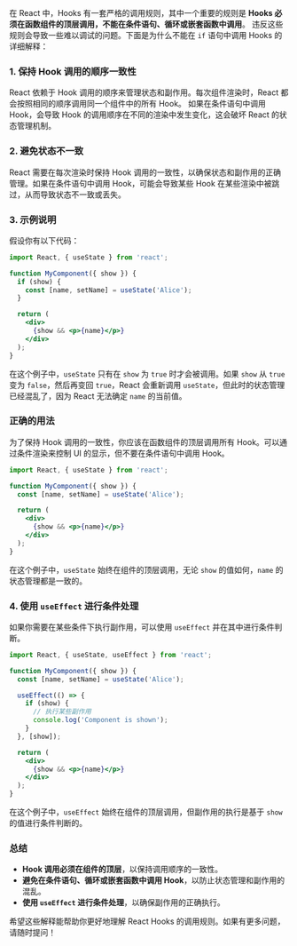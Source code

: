 在 React 中，Hooks 有一套严格的调用规则，其中一个重要的规则是 **Hooks 必须在函数组件的顶层调用，不能在条件语句、循环或嵌套函数中调用**。
 违反这些规则会导致一些难以调试的问题。下面是为什么不能在 `if` 语句中调用 Hooks 的详细解释：

### 1. 保持 Hook 调用的顺序一致性

React 依赖于 Hook 调用的顺序来管理状态和副作用。每次组件渲染时，React 都会按照相同的顺序调用同一个组件中的所有 Hook。
如果在条件语句中调用 Hook，会导致 Hook 的调用顺序在不同的渲染中发生变化，这会破坏 React 的状态管理机制。

### 2. 避免状态不一致

React 需要在每次渲染时保持 Hook 调用的一致性，以确保状态和副作用的正确管理。如果在条件语句中调用 Hook，可能会导致某些 Hook 在某些渲染中被跳过，从而导致状态不一致或丢失。

### 3. 示例说明

假设你有以下代码：

```jsx
import React, { useState } from 'react';

function MyComponent({ show }) {
  if (show) {
    const [name, setName] = useState('Alice');
  }

  return (
    <div>
      {show && <p>{name}</p>}
    </div>
  );
}
```

在这个例子中，`useState` 只有在 `show` 为 `true` 时才会被调用。如果 `show` 从 `true` 变为 `false`，然后再变回 `true`，React 会重新调用 `useState`，但此时的状态管理已经混乱了，因为 React 无法确定 `name` 的当前值。

### 正确的用法

为了保持 Hook 调用的一致性，你应该在函数组件的顶层调用所有 Hook。可以通过条件渲染来控制 UI 的显示，但不要在条件语句中调用 Hook。

```jsx
import React, { useState } from 'react';

function MyComponent({ show }) {
  const [name, setName] = useState('Alice');

  return (
    <div>
      {show && <p>{name}</p>}
    </div>
  );
}
```

在这个例子中，`useState` 始终在组件的顶层调用，无论 `show` 的值如何，`name` 的状态管理都是一致的。

### 4. 使用 `useEffect` 进行条件处理

如果你需要在某些条件下执行副作用，可以使用 `useEffect` 并在其中进行条件判断。

```jsx
import React, { useState, useEffect } from 'react';

function MyComponent({ show }) {
  const [name, setName] = useState('Alice');

  useEffect(() => {
    if (show) {
      // 执行某些副作用
      console.log('Component is shown');
    }
  }, [show]);

  return (
    <div>
      {show && <p>{name}</p>}
    </div>
  );
}
```

在这个例子中，`useEffect` 始终在组件的顶层调用，但副作用的执行是基于 `show` 的值进行条件判断的。

### 总结

- **Hook 调用必须在组件的顶层**，以保持调用顺序的一致性。
- **避免在条件语句、循环或嵌套函数中调用 Hook**，以防止状态管理和副作用的混乱。
- **使用 `useEffect` 进行条件处理**，以确保副作用的正确执行。

希望这些解释能帮助你更好地理解 React Hooks 的调用规则。如果有更多问题，请随时提问！
